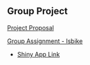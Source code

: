 ## Group Project

[Project Proposal](Project-Proposal.html)

[Group Assignment - Isbike](isbike_shiny.R)
  - [Shiny App Link](https://madagaskar.shinyapps.io/shiny_app/)

